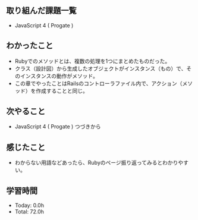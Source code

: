 ## 取り組んだ課題一覧
- JavaScript 4 ( Progate ) 
## わかったこと
- Rubyでのメソッドとは、複数の処理を1つにまとめたものだった。
- クラス（設計図）から生成したオブジェクトがインスタンス（もの）で、そのインスタンスの動作がメソッド。
- この章でやったことはRailsのコントローラファイル内で、アクション（メソッド）を作成することと同じ。
## 次やること
- JavaScript 4 ( Progate ) つづきから
## 感じたこと
- わからない用語などあったら、Rubyのページ振り返ってみるとわかりやすい。
## 学習時間
- Today: 0.0h
- Total: 72.0h
